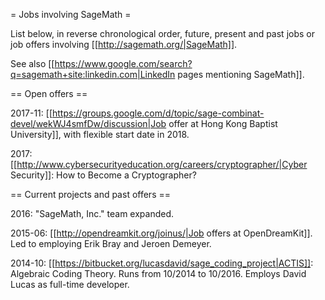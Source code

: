 = Jobs involving SageMath =

List below, in reverse chronological order, future, present and past jobs or job offers involving [[http://sagemath.org/|SageMath]].

See also [[https://www.google.com/search?q=sagemath+site:linkedin.com|LinkedIn pages mentioning SageMath]].


== Open offers ==

2017-11: [[https://groups.google.com/d/topic/sage-combinat-devel/wekWJ4smfDw/discussion|Job offer at Hong Kong Baptist University]],
with flexible start date in 2018.

2017: [[http://www.cybersecurityeducation.org/careers/cryptographer/|Cyber Security]]: How to Become a Cryptographer?


== Current projects and past offers ==

2016: "SageMath, Inc." team expanded.

2015-06: [[http://opendreamkit.org/joinus/|Job offers at OpenDreamKit]]. Led to employing Erik Bray and Jeroen Demeyer.

2014-10: [[https://bitbucket.org/lucasdavid/sage_coding_project|ACTIS]]: Algebraic Coding Theory. Runs from 10/2014 to 10/2016. Employs David Lucas as full-time developer.
